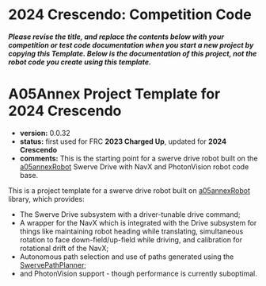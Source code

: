 # 2024 Crescendo: Competition Code

***Please revise the title, and replace the contents below with your competition or
test code documentation when you start a new project by copying this Template. Below is
the documentation of this project, not the robot code you create using this template.***

# A05Annex Project Template for 2024 Crescendo

* **version:** 0.0.32
* **status:** first used for FRC **2023 Charged Up**, updated for **2024 Crescendo**
* **comments:** This is the starting point for a swerve drive robot built on the
  [a05annexRobot](https://github.com/A05annex/a05annexRobot) Swerve Drive with NavX and PhotonVision
  robot code base.

This is a project template for a swerve drive robot built on [a05annexRobot](https://github.com/A05annex/a05annexRobot)
library, which provides:
* The Swerve Drive subsystem with a driver-tunable drive command;
* A wrapper for the NavX which is integrated with the Drive subsystem for things like maintaining
  robot heading while translating, simultaneous rotation to face down-field/up-field while driving,
  and calibration for rotational drift of the NavX;
* Autonomous path selection and use of paths generated using the
  [SwervePathPlanner](https://github.com/A05annex/SwervePathPlanning);
* and PhotonVision support - though performance is currently suboptimal.
